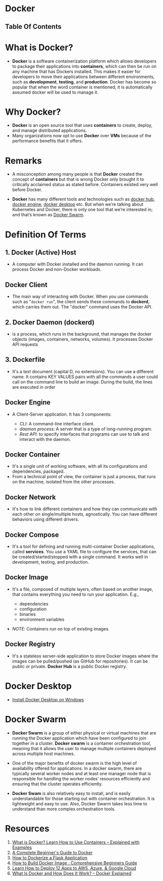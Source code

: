 # Docker

## Table Of Contents

# What is Docker?

- **Docker** is a software containerization platform which allows developers to package their applications into **containers**, which can then be run on any machine that has Dockers installed. This makes it easier for developers to move their applications between different environments, such as **development**, **testing**, and **production**. Docker has become so popular that when the word container is mentioned, it is automatically assumed docker will be used to manage it.

# Why Docker?

- **Docker** is an open source tool that uses **containers** to create, deploy, and manage distributed applications.
- Many organizations now opt to use **Docker** over **VMs** because of the performance benefits that it offers.

# Remarks

- A misconception among many people is that **Docker** created the concept of **containers** but that is wrong Docker only brought it to critically acclaimed status as stated before. Containers existed very well before Docker.

- **Docker** has many different tools and technologies such as [docker hub](), [docker engine](), [docker desktop]() etc. But when we’re talking about Kubernetes and Docker, there is only one tool that we’re interested in; and that’s known as [Docker Swarm]().

# Definition Of Terms

## 1. Docker (Active) Host

- A computer with Docker installed and the daemon running. It can process Docker and non-Docker workloads.

## Docker Client

- The main way of interacting with Docker. When you use commands such as "`docker run`", the client sends these commands to **dockerd**, which carries them out. The "docker" command uses the Docker API.

## 2. Docker Daemon (dockerd)

- is a process, which runs in the background, that manages the docker objects (images, containers, networks, volumes). It processes Docker API requests

## 3. Dockerfile

- It's a text document (capital D, no extensions). You can use a different name. It contains KEY VALUES pairs with all the commands a user could call on the command line to build an image. During the build, the lines are executed in order

## Docker Engine

- A Client-Server application. It has 3 components:

  - _CLI_: A command-line interface client.
  - _daemon process_: A server that is a type of long-running program.
  - _Rest API_: to specify interfaces that programs can use to talk and interact with the daemon.

## Docker Container

- It's a single unit of working software, with all its configurations and dependencies, packaged.
- From a technical point of view, the container is just a process, that runs on the machine, isolated from the other processes.

## Docker Network

- It's how to link different containers and how they can communicate with each other on single/multiple hosts, agnostically. You can have different behaviors using different drivers.

## Docker Compose

- It's a tool for defining and running multi-container Docker applications, called **services**. You use a YAML file to configure the services, that can be created/started/stopped with a single command. It works well in development, testing, and production.

## Docker Image

- It's a file, composed of multiple layers, often based on another image, that contains everything you need to run your application. E.g.,

  - dependencies
  - configuration
  - binaries
  - environment variables

- _NOTE_: Containers run on top of existing images.

## Docker Registry

- It's a stateless server-side application to store Docker images where the images can be pulled/pushed (as GitHub for repositories). It can be public or private. **Docker Hub** is a public Docker registry.

# Docker Desktop

- [Install Docker Desktop on Windows](https://docs.docker.com/desktop/install/windows-install/)

# Docker Swarm

- **Docker Swarm** is a group of either physical or virtual machines that are running the Docker application which have been configured to join together in a cluster. **Docker swarm** is a container orchestration tool, meaning that it allows the user to manage multiple containers deployed across multiple host machines.

- One of the major benefits of docker swarm is the high level of availability offered for applications. In a docker swarm, there are typically several worker nodes and at least one manager node that is responsible for handling the worker nodes’ resources efficiently and ensuring that the cluster operates efficiently.

- **Docker Swam** is also relatively easy to install, and is easily understandable for those starting out with container orchestration. It is lightweight and easy to use. Also, Docker Swarm takes less time to understand than more complex orchestration tools.

# Resources

1. [What is Docker? Learn How to Use Containers – Explained with Examples](https://www.freecodecamp.org/news/what-is-docker-learn-how-to-use-containers-with-examples/)
2. [A Complete Beginner's Guide to Docker](https://blog.suhailkakar.com/a-complete-beginners-guide-to-docker)
3. [How to Dockerize a Flask Application](https://www.freecodecamp.org/news/how-to-dockerize-a-flask-app/)
4. [How to Build Docker Image : Comprehensive Beginners Guide](https://devopscube.com/build-docker-image/)
5. [Learn How to Deploy 12 Apps to AWS, Azure, & Google Cloud](https://www.freecodecamp.org/news/learn-how-to-deploy-12-apps-to-aws-azure-google-cloud/)
6. [What Is Docker and How Does It Work? – Docker Explained](https://www.hostinger.in/tutorials/what-is-docker)
